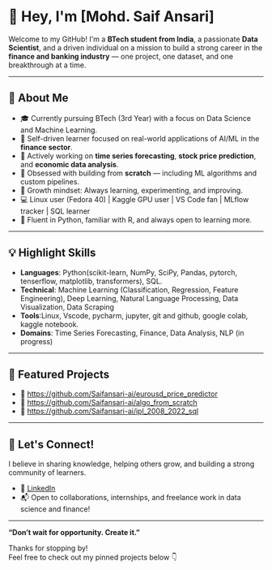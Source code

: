 # 👋 Hey, I'm [Mohd. Saif Ansari]

Welcome to my GitHub! I'm a **BTech student from India**, a passionate **Data Scientist**, and a driven individual on a mission to build a strong career in the **finance and banking industry** — one project, one dataset, and one breakthrough at a time.

---

## 🧠 About Me

- 🎓 Currently pursuing BTech (3rd Year) with a focus on Data Science and Machine Learning.
- 🧾 Self-driven learner focused on real-world applications of AI/ML in the **finance sector**.
- 🔄 Actively working on **time series forecasting**, **stock price prediction**, and **economic data analysis**.
- 🧪 Obsessed with building from **scratch** — including ML algorithms and custom pipelines.
- 🧗 Growth mindset: Always learning, experimenting, and improving.
- 💻 Linux user (Fedora 40) | Kaggle GPU user | VS Code fan | MLflow tracker | SQL learner
- 💬 Fluent in Python, familiar with R, and always open to learning more.

---

## 💡 Highlight Skills

- **Languages**: Python(scikit-learn, NumPy, SciPy, Pandas, pytorch, tenserflow, matplotlib, transformers), SQL.
- **Technical**: Machine Learning (Classification, Regression, Feature Engineering), Deep Learning, Natural Language Processing, Data Visualization,
Data Scraping
- **Tools**:Linux, Vscode, pycharm, jupyter, git and github, google colab, kaggle notebook.
- **Domains**: Time Series Forecasting, Finance, Data Analysis, NLP (in progress)

---

## 📌 Featured Projects

- 🔗 https://github.com/Saifansari-ai/eurousd_price_predictor
- 🔗 https://github.com/Saifansari-ai/algo_from_scratch
- 🔗 https://github.com/Saifansari-ai/ipl_2008_2022_sql

---

## 🧭 Let's Connect!

I believe in sharing knowledge, helping others grow, and building a strong community of learners.

- 💼 [LinkedIn](https://www.linkedin.com/in/saif-ansari-a976622b3)
- 📬 Open to collaborations, internships, and freelance work in data science and finance!

---

**“Don’t wait for opportunity. Create it.”**

Thanks for stopping by!  
Feel free to check out my pinned projects below 👇
